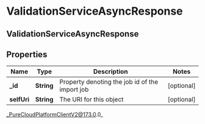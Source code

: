 # ValidationServiceAsyncResponse

## ValidationServiceAsyncResponse

## Properties

|Name | Type | Description | Notes|
|------------ | ------------- | ------------- | -------------|
| **_id** | **String** | Property denoting the job id of the import job | [optional] |
| **selfUri** | **String** | The URI for this object | [optional] |



_PureCloudPlatformClientV2@173.0.0_
